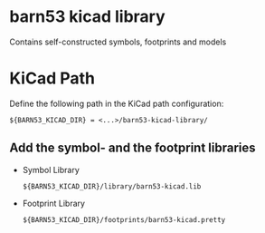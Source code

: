 # barn53 kicad library
Contains self-constructed symbols, footprints and models

# KiCad Path

Define the following path in the KiCad path configuration:

```${BARN53_KICAD_DIR} = <...>/barn53-kicad-library/```

## Add the symbol- and the footprint libraries

- Symbol Library

    ```${BARN53_KICAD_DIR}/library/barn53-kicad.lib```

- Footprint Library

    ```${BARN53_KICAD_DIR}/footprints/barn53-kicad.pretty```

